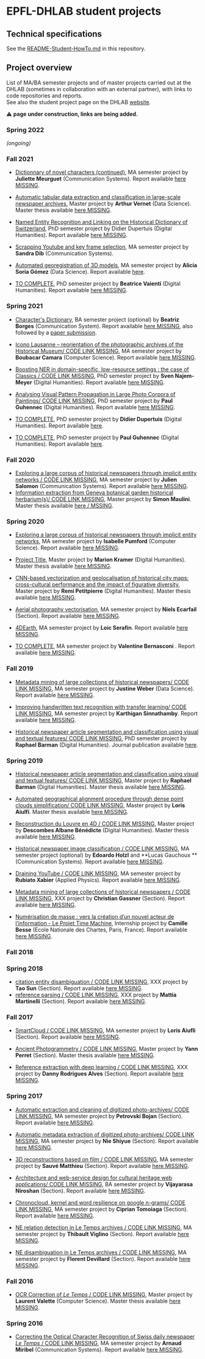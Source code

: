 # EPFL-DHLAB student projects

## Technical specifications

See the [README-Student-HowTo.md](https://github.com/dhlab-epfl-students/EPFL-DHLAB-student-projects/blob/main/README-Student-HowTo.md) in this repository.


## Project overview


List of MA/BA semester projects and of master projects carried out at the DHLAB (sometimes in collaboration with an external partner), with links to code repositories and reports.     
See also the student project page on the DHLAB [website](https://www.epfl.ch/labs/dhlab/index-html/student-projects/).

:warning: **page under construction, links are being added.**

### Spring 2022

*(ongoing)*


### Fall 2021

- [Dictionnary of novel characters (continued)](https://github.com/dhlab-epfl-students/character-relation-extraction), MA semester project by **Juliette Meurguet** (Communication Systems). Report available [here MISSING]().   
  
- [Automatic tabular data extraction and classification in large-scale newspaper archives](https://github.com/impresso/impresso-table-processing), Master project by **Arthur Vernet** (Data Science).  Master thesis available [here MISSING](https://infoscience.epfl.ch/record/291895).
 
- [Named Entity Recognition and Linking on the Historical Dictionary of Switzerland](https://github.com/dddpt-epfl-phd/dhs-nerd/), PhD semester project by Didier Dupertuis (Digital Humanities).  Report available [here MISSING]().

- [Scrapping Youtube and key frame selection](https://github.com/dhlab-epfl-students/Youtube-scraping-semester-project-sandra-dib), MA semester project by **Sandra Dib** (Communication Systems).

- [Automated georegistration of 3D models](https://github.com/dhlab-epfl-students/automatic_geoloc_3Dmodels),  MA semester project by **Alicia Soria Gómez** (Data Science).  Report available [here](https://github.com/dhlab-epfl-students/automatic_geoloc_3Dmodels/blob/main/EPFL_Report_Soria_Alicia_v3.pdf).

- [TO COMPLETE](),  PhD semester project by **Beatrice Vaienti** (Digital Humanities). Report available [here MISSING]().

### Spring 2021

- [Character's Dictionary](https://github.com/dhlab-epfl-students/characters-dictionary), BA semester project (optional) by **Beatriz Borges** (Communication System). Report available [here MISSING](), also followed by a [paper submission](https://github.com/dhlab-epfl-students/automatic-characters).

- [Icono Lausanne – reorientation of the photographic archives of the Historical Museum/ CODE LINK MISSING](),  MA semester project by **Boubacar Camara** (Computer Science). Report available [here MISSING]().

- [Boosting NER in domain-specific, low-resource settings : the case of Classics / CODE LINK MISSING](), PhD semester project  by **Sven Najem-Meyer** (Digital Humanities). Report available [here MISSING]().

- [Analysing Visual Pattern Propagation in Large Photo Corpora of Paintings/ CODE LINK MISSING](),  PhD semester project by **Paul Guhennec** (Digital Humanities). Report available [here MISSING]().


- [TO COMPLETE](),  PhD semester project by **Didier Dupertuis** (Digital Humanities). Report available [here]().

- [TO COMPLETE](),  PhD semester project by **Paul Guhennec** (Digital Humanities). Report available [here]().




### Fall 2020

- [Exploring a large corpus of historical newspapers through implicit entity networks / CODE LINK MISSING](), MA semester project by **Julien Salomon** (Communication Systems). Report available [here MISSING]().
- [Information extraction from Geneva botanical garden historical herbarium(s)/ CODE LINK MISSING](), Master project by **Simon Maulini**. Master thesis available [here / MSSING]().


### Spring 2020

- [Exploring a large corpus of historical newspapers through implicit entity networks](), MA semester project by **Isabelle Pumford** (Computer Science). Report available [here MISSING]().

- [Project Title](), Master project by **Marion Kramer** (Digital Humanities). Master thesis available [here MISSING]().

- [CNN-based vectorization and geolocalisation of historical city maps: cross-cultural performance and the impact of figurative diversity](), Master project by **Remi Petitpierre** (Digital Humanities). Master thesis available [here MISSING]().

- [Aerial photography vectorisation](), MA semester project by **Niels Ecarfail** (Section). Report available [here MISSING]().

- [4DEarth](), MA semester project by **Loic Serafin**. Report available [here MISSING]().

- [TO COMPLETE](), MA semester project by **Valentine Bernasconi** . Report available [here MISSING]().



### Fall 2019
- [Metadata mining of large collections of historical newspapers/ CODE LINK MISSING](), MA semester project by **Justine Weber** (Data Science). Report available [here MISSING]().

- [Improving handwritten text recognition with transfer learning/ CODE LINK MISSING](), MA semester project by **Karthigan Sinnathamby**. Report available [here MISSING]().

- [Historical newspaper article segmentation and classification using visual and textual features/ CODE LINK MISSING](), PhD semester project by **Raphael Barman** (Digital Humanities). Journal publication available [here](https://infoscience.epfl.ch/record/282863).


### Spring 2019
- [Historical newspaper article segmentation and classification using visual and textual features/ CODE LINK MISSING](), Master project by **Raphael Barman** (Digital Humanities). Master thesis available [here MISSING]().

- [Automated geographical alignment procedure through dense point clouds simplification/ CODE LINK MISSING](), Master project by **Loris Aiulfi**. Master thesis available [here MISSING]().

- [Reconstruction du Louvre en 4D / CODE LINK MISSING](), Master project by **Descombes Albane Bénédicte** (Digital Humanities). Master thesis available [here MISSING]().

- [Historical newspaper image classification / CODE LINK MISSING](), MA semester project (optional) by **Edoardo Holzl** and  **Lucas Gauchoux ** (Communication Systems). Report available [here MISSING]().

- [Draining YouTube  / CODE LINK MISSING](), MA semester project by **Rubiato Xabier** (Applied Physics). Report available [here MISSING]().

- [Metadata mining of large collections of historical newspapers / CODE LINK MISSING](), XXX project by **Christian Gassner** (Section). Report available [here MISSING]().

- [Numérisation de masse : vers la création d’un nouvel acteur de l’information - Le Projet Time Machine](), Internship project by **Camille Besse** (Ecole Nationale des Chartes, Paris, France). Report available [here MISSING]().


### Fall 2018


### Spring 2018
- [citation entity disambiguation / CODE LINK MISSING](), XXX project by **Tao Sun** (Section). Report available [here MISSING]().
- [reference parsing / CODE LINK MISSING](), XXX project by **Mattia Martinelli** (Section). Report available [here MISSING]().



### Fall 2017
- [SmartCloud / CODE LINK MISSING](), MA semester project by **Loris Aiufli** (Section). Report available [here MISSING]().

- [ Ancient Photogrammetry / CODE LINK MISSING](), Master project by **Yann Perret** (Section). Master thesis available [here MISSING]().

- [Reference extraction with deep learning / CODE LINK MISSING](), XXX project by **Danny Rodrigues Alves** (Section). Report available [here MISSING]().



### Spring 2017
- [Automatic extraction and cleaning of digitized photo-archives/ CODE LINK MISSING](), MA semester project by **Petrovski Bojan** (Section). Report available [here MISSING]().

- [Automatic metadata extraction of digitized photo-archives/ CODE LINK MISSING](), MA semester project by **Nie Shiyue** (Section). Report available [here MISSING]().

- [3D reconstructions based on film / CODE LINK MISSING](), MA semester project by **Sauvé Matthieu** (Section). Report available [here MISSING]().

- [Architecture and web-service design for cultural heritage web applications/ CODE LINK MISSING](),  BA semester project by **Vijayarasa Niroshan** (Section). Report available [here MISSING]().

- [Chronocloud, kernel and word resilience on google n-grams/ CODE LINK MISSING](),  MA semester project by **Ciprian Tomoiaga** (Section). Report available [here MISSING]().

- [NE relation detection in Le Temps archives / CODE LINK MISSING](), MA semester project by **Thibault Viglino** (Section). Report available [here MISSING]().

- [NE disambiguation in Le Temps archives / CODE LINK MISSING](), MA semester project by **Florent Devillard** (Section). Report available [here MISSING]().




### Fall 2016
- [ OCR Correction of *Le Temps* / CODE LINK MISSING](), Master project by **Laurent Valette** (Computer Science). Master thesis available [here MISSING]().


### Spring 2016 

- [ Correcting the Optical Character Recognition of Swiss daily newspaper *Le Temps* / CODE LINK MISSING](), MA semester project by **Arnaud Miribel** (Communication Systems). Report available [here MISSING]().

